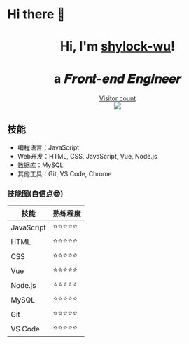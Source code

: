 # Hi there 👋
<h1 align="center">Hi, I'm <a href="yuwangi.github.io">shylock-wu</a>!</h1>
<h1 align="center">a 𝑭𝒓𝒐𝒏𝒕-𝒆𝒏𝒅 𝑬𝒏𝒈𝒊𝒏𝒆𝒆𝒓  </h1>
<a href="yuwangi.github.io"><p align="center"> Visitor count<br> <img src="https://profile-counter.glitch.me/shylock-wu/count.svg" /></a>

## 技能

- 编程语言：JavaScript
- Web开发：HTML, CSS, JavaScript, Vue, Node.js
- 数据库：MySQL
- 其他工具：Git, VS Code, Chrome

### 技能图(自信点😎)

| 技能 | 熟练程度 |
| ---- | -------- |
| JavaScript | ⭐⭐⭐⭐⭐ |
| HTML | ⭐⭐⭐⭐⭐ |
| CSS | ⭐⭐⭐⭐⭐ |
| Vue | ⭐⭐⭐⭐⭐ |
| Node.js | ⭐⭐⭐⭐⭐ |
| MySQL | ⭐⭐⭐⭐⭐ |
| Git | ⭐⭐⭐⭐⭐ |
| VS Code | ⭐⭐⭐⭐⭐ |

<!--
**shylock-wu/shylock-wu** is a ✨ _special_ ✨ repository because its `README.md` (this file) appears on your GitHub profile.

Here are some ideas to get you started:

- 🔭 I’m currently working on ...
- 🌱 I’m currently learning ...
- 👯 I’m looking to collaborate on ...
- 🤔 I’m looking for help with ...
- 💬 Ask me about ...
- 📫 How to reach me: ...
- 😄 Pronouns: ...
- ⚡ Fun fact: ...
-->
